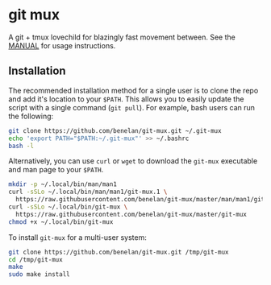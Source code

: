 # git mux

A git + tmux lovechild for blazingly fast movement between. See the
[MANUAL](./MANUAL.md) for usage instructions.

## Installation

The recommended installation method for a single user is to clone the
repo and add it's location to your `$PATH`. This allows you to easily update
the script with a single command (`git pull`). For example, bash users can run the
following:

```sh
git clone https://github.com/benelan/git-mux.git ~/.git-mux
echo 'export PATH="$PATH:~/.git-mux"' >> ~/.bashrc
bash -l
```

Alternatively, you can use `curl` or `wget` to download the `git-mux`
executable and man page to your `$PATH`.

```sh
mkdir -p ~/.local/bin/man/man1
curl -sSLo ~/.local/bin/man/man1/git-mux.1 \
  https://raw.githubusercontent.com/benelan/git-mux/master/man/man1/git-mux.1
curl -sSLo ~/.local/bin/git-mux \
  https://raw.githubusercontent.com/benelan/git-mux/master/git-mux
chmod +x ~/.local/bin/git-mux
```

To install `git-mux` for a multi-user system:

```sh
git clone https://github.com/benelan/git-mux.git /tmp/git-mux
cd /tmp/git-mux
make
sudo make install
```


